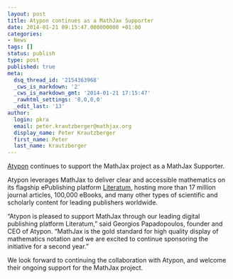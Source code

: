 ```yaml
---
layout: post
title: Atypon continues as a MathJax Supporter
date: 2014-01-21 09:15:47.000000000 +01:00
categories:
- News
tags: []
status: publish
type: post
published: true
meta:
  dsq_thread_id: '2154363968'
  _cws_is_markdown: '2'
  _cws_is_markdown_gmt: '2014-01-21 17:15:47'
  _rawhtml_settings: '0,0,0,0'
  _edit_last: '13'
author:
  login: pkra
  email: peter.krautzberger@mathjax.org
  display_name: Peter Krautzberger
  first_name: Peter
  last_name: Krautzberger
---
```


[Atypon](http://atypon.com) continues to support the MathJax project as a MathJax Supporter.

Atypon leverages MathJax to deliver clear and accessible mathematics on its flagship ePublishing platform [Literatum](http://atypon.com/literatum/overview.php), hosting more than 17 million journal articles, 100,000 eBooks, and many other types of scientific and scholarly content for leading publishers worldwide.

“Atypon is pleased to support MathJax through our leading digital publishing platform Literatum,” said Georgios Papadopoulos, founder and CEO of Atypon. “MathJax is the gold standard for high quality display of mathematics notation and we are excited to continue sponsoring the initiative for a second year.”

We look forward to continuing the collaboration with Atypon, and welcome their ongoing support for the MathJax project.